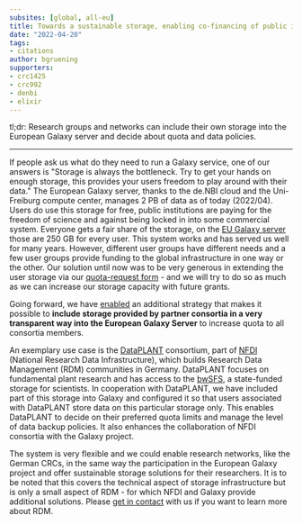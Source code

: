 ```yaml
---
subsites: [global, all-eu]
title: Towards a sustainable storage, enabling co-financing of public infrastructure
date: "2022-04-20"
tags:
- citations
author: bgruening
supporters:
- crc1425
- crc992
- denbi
- elixir
---
```


tl;dr: Research groups and networks can include their own storage into the European Galaxy server and decide about quota and data policies.

---

If people ask us what do they need to run a Galaxy service, one of our answers is
"Storage is always the bottleneck. Try to get your hands on enough storage, this provides your users freedom to play around with their data."
The European Galaxy server, thanks to the de.NBI cloud and the Uni-Freiburg compute center, manages 2 PB of data as of today (2022/04).
Users do use this storage for free, public institutions are paying for the freedom of science and against being locked in into some commercial system.
Everyone gets a fair share of the storage, on the [EU Galaxy server](https://usegalaxy.eu) those are 250 GB for every user.
This system works and has served us well for many years. However, different user groups have different needs and a
few user groups provide funding to the global infrastructure in one way or the other. Our solution until now was to be
very generous in extending the user storage via our [quota-request form](https://usegalaxy.eu/quota-increase) - and we will try to do so
as much as we can increase our storage capacity with future grants.

Going forward, we have [enabled](https://github.com/usegalaxy-eu/sorting-hat/pull/9/) an additional strategy that makes it possible to
**include storage provided by partner consortia in a very transparent way into the European Galaxy Server** to increase quota to all consortia members.

An exemplary use case is the [DataPLANT](https://nfdi4plants.org) consortium, part of [NFDI](https://www.nfdi.de) (National Research Data Infrastructure), which builds Research Data Management (RDM) communities in Germany. DataPLANT focuses on fundamental plant research and has access to the [bwSFS](https://www.alwr-bw.de/bwsfs/), a state-funded storage for scientists. In cooperation with DataPLANT, we have included part of this storage into Galaxy and configured it so that users associated with DataPLANT store data on this particular storage only. This enables DataPLANT to decide on their preferred quota limits and manage the level of data backup policies. It also enhances the collaboration of NFDI consortia with the Galaxy project.

The system is very flexible and we could enable research networks, like the German CRCs, in the same way the participation in the European Galaxy project
and offer sustainable storage solutions for their researchers. It is to be noted that this covers the technical aspect of storage infrastructure but
is only a small aspect of RDM - for which NFDI and Galaxy provide additional solutions. Please [get in contact](mailto:contact@usegalaxy.eu) with us if you want to learn more about RDM.

